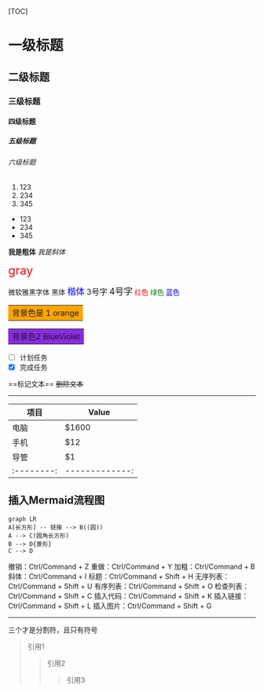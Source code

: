 [TOC]  
<!--生成目录 -->
# 一级标题
## 二级标题
### 三级标题
#### 四级标题
##### 五级标题
###### 六级标题  <!--最多6级标题-->

1. 123
2. 234
3. 345  <!--有序列表-->

- 123
- 234
- 345   <!--无序列表-->

**我是粗体** 
*我是斜体*

<font color=red size=5>gray</font>

<font face="微软雅黑" >微软雅黑字体</font>
<font face="黑体" >黑体</font>
<font face="楷体" size = 4 color = Blue >楷体</font>
<font size=3 >3号字</font>
<font size=4 >4号字</font>
<font color=#FF0000 >红色</font>
<font color=#008000 >绿色</font>
<font color=#0000FF >蓝色</font>

<table><tr><td bgcolor=orange> 背景色是 1 orange</td></tr></table>
<table><tr><td bgcolor= BlueViolet > 背景色2 BlueViolet </td></tr></table>

- [ ] 计划任务     
- [x] 完成任务

==标记文本==
~~删除文本~~

---------------------------
项目 | Value
---- | -----
电脑 | $1600 
手机 | $12
导管 | $1
|:--------:| -------------:|


插入Mermaid流程图
--------
```mermaid
graph LR
A[长方形] -- 链接 --> B((圆))
A --> C(圆角长方形)
B --> D{菱形}
C --> D
```

撤销：Ctrl/Command + Z
重做：Ctrl/Command + Y
加粗：Ctrl/Command + B
斜体：Ctrl/Command + I
标题：Ctrl/Command + Shift + H
无序列表：Ctrl/Command + Shift + U
有序列表：Ctrl/Command + Shift + O
检查列表：Ctrl/Command + Shift + C
插入代码：Ctrl/Command + Shift + K
插入链接：Ctrl/Command + Shift + L
插入图片：Ctrl/Command + Shift + G

---   
三个才是分割符，且只有符号


>引用1
>>引用2
>>>引用3

